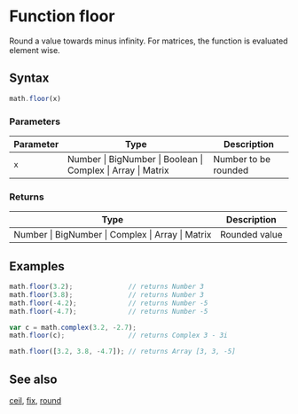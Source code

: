 # Function floor

Round a value towards minus infinity.
For matrices, the function is evaluated element wise.


## Syntax

```js
math.floor(x)
```

### Parameters

Parameter | Type | Description
--------- | ---- | -----------
`x` | Number &#124; BigNumber &#124; Boolean &#124; Complex &#124; Array &#124; Matrix | Number to be rounded

### Returns

Type | Description
---- | -----------
Number &#124; BigNumber &#124; Complex &#124; Array &#124; Matrix | Rounded value


## Examples

```js
math.floor(3.2);              // returns Number 3
math.floor(3.8);              // returns Number 3
math.floor(-4.2);             // returns Number -5
math.floor(-4.7);             // returns Number -5

var c = math.complex(3.2, -2.7);
math.floor(c);                // returns Complex 3 - 3i

math.floor([3.2, 3.8, -4.7]); // returns Array [3, 3, -5]
```


## See also

[ceil](ceil.md),
[fix](fix.md),
[round](round.md)


<!-- Note: This file is automatically generated from source code comments. Changes made in this file will be overridden. -->
